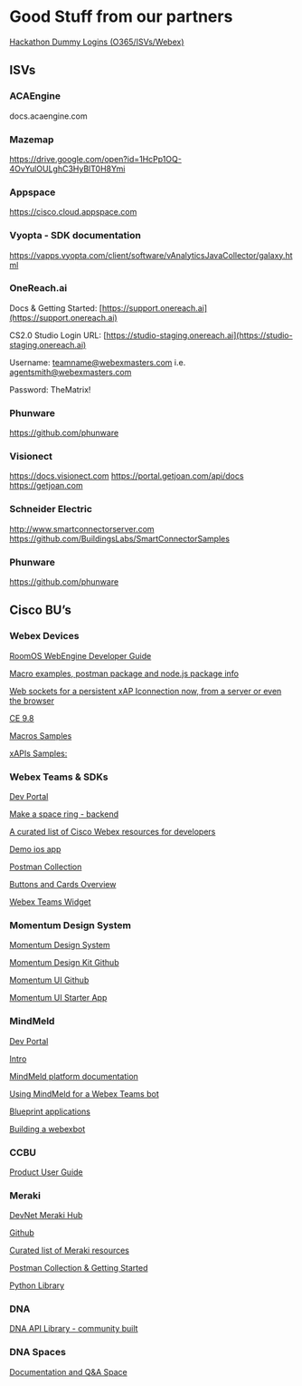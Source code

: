 # Good Stuff from our partners

[Hackathon Dummy Logins (O365/ISVs/Webex)](http://bit.ly/ss2019logins)


## ISVs

### ACAEngine
docs.acaengine.com

### Mazemap 
https://drive.google.com/open?id=1HcPp1OQ-4OvYulOULghC3HyBlT0H8Ymi

### Appspace
https://cisco.cloud.appspace.com

### Vyopta - SDK documentation
https://vapps.vyopta.com/client/software/vAnalyticsJavaCollector/galaxy.html

### OneReach.ai
Docs & Getting Started: [https://support.onereach.ai](https://support.onereach.ai)

CS2.0 Studio Login URL: [https://studio-staging.onereach.ai](https://studio-staging.onereach.ai)

Username: teamname@webexmasters.com i.e. agentsmith@webexmasters.com

Password: TheMatrix!

### Phunware
https://github.com/phunware

### Visionect
https://docs.visionect.com
https://portal.getjoan.com/api/docs
https://getjoan.com

### Schneider Electric
http://www.smartconnectorserver.com
https://github.com/BuildingsLabs/SmartConnectorSamples

### Phunware
https://github.com/phunware


## Cisco BU’s

### Webex Devices
[RoomOS WebEngine Developer Guide](http://bit.ly/ss2019devicesdocs)

[Macro examples, postman package and node.js package info](http://cs.co/roomdevices)

[Web sockets for a persistent xAP Iconnection now, from a server or even the browser](https://techzone.cisco.com/t5/New-Product-Introduction/CE-51024-RoomOS-CE9-7-0-xAPI-over-WebSockets/ta-p/1281746)

[CE 9.8](https://www.cisco.com/c/dam/en/us/td/docs/telepresence/endpoint/ce98/collaboration-endpoint-software-api-reference-guide-ce98.pdf)

[Macros Samples](https://github.com/CiscoDevNet/roomdevices-macros-samples)

[xAPIs Samples:](https://github.com/ObjectIsAdvantag/xapi-samples)


### Webex Teams & SDKs

[Dev Portal](https://developer.webex.com)

[Make a space ring - backend](https://github.com/webex/notify)

[A curated list of Cisco Webex resources for developers](https://github.com/CiscoDevNet/awesome-webex)

[Demo  ios app](https://talk2spark.com/heyWebex)

[Postman Collection](https://github.com/CiscoDevNet/postman-webex)

[Buttons and Cards Overview](https://developer.webex.com/docs/api/guides/cards)

[Webex Teams Widget](https://developer.webex.com/docs/widgets)


### Momentum Design System

[Momentum Design System](https://momentum.design)

[Momentum Design Kit Github](https://github.com/momentum-design/momentum-design-kit)

[Momentum UI Github](https://github.com/momentum-design/momentum-ui)

[Momentum UI Starter App](https://github.com/momentum-design/starter-react)


### MindMeld

[Dev Portal](https://devcenter.mindmeld.com)

[Intro](https://mindmeld.github.io/mindmeld/intro/introducing_mindmeld_workbench.html)

[MindMeld platform documentation](https://mindmeld.github.io/mindmeld/index.html)

[Using MindMeld for a Webex Teams bot](https://dmkravch.github.io/2018-06-27-mind-meld-webex-teams)

[Blueprint applications](https://mindmeld.github.io/mindmeld/blueprints/overview.html)

[Building a webexbot](https://mindmeld.com/integrations/webex_teams.html)


### CCBU
[Product User Guide](https://www.cisco.com/c/en/us/support/customer-collaboration/customer-journey-platform/products-user-guide-list.html)

### Meraki

[DevNet Meraki Hub](https://developer.cisco.com/meraki)

[Github](https://github.com/meraki/)

[Curated list of Meraki resources](https://github.com/CiscoDevNet/awesome-merakiapis)

[Postman Collection & Getting Started](https://developer.cisco.com/meraki/build/meraki-postman-collection-getting-started/)

[Python Library](https://pypi.org/project/meraki/)

### DNA 

[DNA API Library - community built](https://github.com/zapodeanu/Create_2019)

### DNA Spaces

[Documentation and Q&A Space](https://eurl.io/#rJuxXjC8B)
